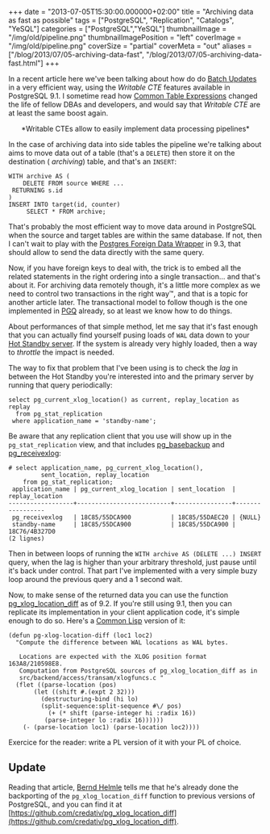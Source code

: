 +++
date = "2013-07-05T15:30:00.000000+02:00"
title = "Archiving data as fast as possible"
tags = ["PostgreSQL", "Replication", "Catalogs", "YeSQL"]
categories = ["PostgreSQL","YeSQL"]
thumbnailImage = "/img/old/pipeline.png"
thumbnailImagePosition = "left"
coverImage = "/img/old/pipeline.png"
coverSize = "partial"
coverMeta = "out"
aliases = ["/blog/2013/07/05-archiving-data-fast",
           "/blog/2013/07/05-archiving-data-fast.html"]
+++

In a recent article here we've been talking about how do do 
[Batch Updates](/blog/2013/03/15-batch-update) in
a very efficient way, using the 
*Writable CTE* features available in
PostgreSQL 9.1. I sometime read how 
[Common Table Expressions](http://www.postgresql.org/docs/current/interactive/queries-with.html) changed the
life of fellow DBAs and developers, and would say that 
*Writable CTE* are at
least the same boost again.

<center>*Writable CTEs allow to easily implement data processing pipelines*</center>

In the case of archiving data into side tables the pipeline we're talking
about aims to move data out of a table (that's a 
`DELETE`) then store it on
the destination (
*archiving*) table, and that's an 
`INSERT`:

~~~
WITH archive AS (
    DELETE FROM source WHERE ...
 RETURNING s.id
)
INSERT INTO target(id, counter)
     SELECT * FROM archive;
~~~


That's probably the most efficient way to move data around in PostgreSQL
when the source and target tables are within the same database. If not, then
I can't wait to play with the 
[Postgres Foreign Data Wrapper](http://www.postgresql.org/docs/9.3/static/postgres-fdw.html) in 9.3, that
should allow to send the data directly with the same query.

Now, if you have foreign keys to deal with, the trick is to embed all the
related statements in the right ordering into a single transaction... and
that's about it. For archiving data remotely though, it's a little more
complex as we need to control two transactions in the right way™, and that
is a topic for another article later. The transactional model to follow
though is the one implemented in 
[PGQ](/tags/pgq) already, so at least we know how to do
things.

About performances of that simple method, let me say that it's fast enough
that you can actually find yourself pusing loads of 
`WAL` data down to your
[Hot Standby server](http://www.postgresql.org/docs/current/static/hot-standby.html). If the system is already very highly loaded, then a way
to 
*throttle* the impact is needed.

The way to fix that problem that I've been using is to check the 
*lag* in
between the Hot Standby you're interested into and the primary server by
running that query periodically:

~~~
select pg_current_xlog_location() as current, replay_location as replay
  from pg_stat_replication
 where application_name = 'standby-name';
~~~


Be aware that any replication client that you use will show up in the
`pg_stat_replication` view, and that includes 
[pg_basebackup](http://www.postgresql.org/docs/current/static/app-pgbasebackup.html) and
[pg_receivexlog](http://www.postgresql.org/docs/current/static/app-pgreceivexlog.html):

~~~
# select application_name, pg_current_xlog_location(),
         sent_location, replay_location
    from pg_stat_replication;
 application_name | pg_current_xlog_location | sent_location  | replay_location 
------------------+--------------------------+----------------+-----------------
 pg_receivexlog   | 18C85/55DCA900           | 18C85/55DAEC20 | {NULL}
 standby-name     | 18C85/55DCA900           | 18C85/55DCA900 | 18C76/4B327D0
(2 lignes)
~~~


Then in between loops of running the 
`WITH archive AS (DELETE ...) INSERT`
query, when the lag is higher than your arbitrary threshold, just pause
until it's back under control. That part I've implemented with a very simple
buzy loop around the previous query and a 1 second wait.

Now, to make sense of the returned data you can use the function
[pg_xlog_location_diff](http://www.postgresql.org/docs/9.2/static/functions-admin.html#FUNCTIONS-ADMIN-BACKUP-TABLE) as of 9.2. If you're still using 9.1, then you can
replicate its implementation in your client application code, it's simple
enough to do so. Here's a 
[Common Lisp](/tags/common-lisp) version of it:

~~~
(defun pg-xlog-location-diff (loc1 loc2)
  "Compute the difference between WAL locations as WAL bytes.

   Locations are expected with the XLOG position format 163A8/210598E8.
   Computation from PostgreSQL sources of pg_xlog_location_diff as in
   src/backend/access/transam/xlogfuncs.c "
  (flet ((parse-location (pos)
	   (let ((shift #.(expt 2 32)))
	     (destructuring-bind (hi lo)
		 (split-sequence:split-sequence #\/ pos)
	       (+ (* shift (parse-integer hi :radix 16))
		  (parse-integer lo :radix 16))))))
    (- (parse-location loc1) (parse-location loc2))))
~~~


Exercice for the reader: write a PL version of it with your PL of choice.


## Update

Reading that article, 
[Bernd Helmle](http://psoos.blogspot.fr/) tells me that he's already done the
backporting of the 
`pg_xlog_location_diff` function to previous versions of
PostgreSQL, and you can find it at
[https://github.com/credativ/pg_xlog_location_diff](https://github.com/credativ/pg_xlog_location_diff).
